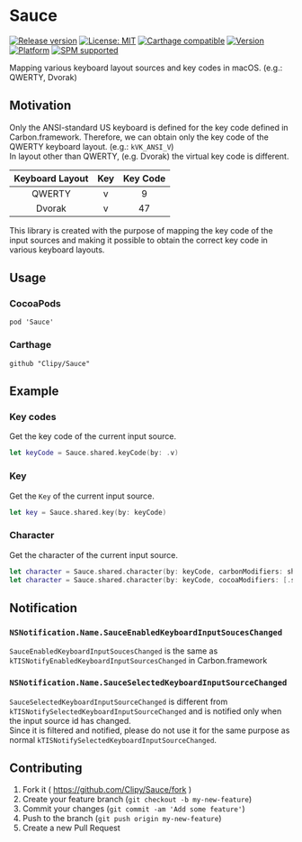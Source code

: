 # Sauce
[![Release version](https://img.shields.io/github/release/Clipy/Sauce.svg)](https://github.com/Clipy/Sauce/releases/latest)
[![License: MIT](https://img.shields.io/github/license/Clipy/Sauce.svg)](https://github.com/Clipy/Sauce/blob/master/LICENSE)
[![Carthage compatible](https://img.shields.io/badge/Carthage-compatible-4BC51D.svg?style=flat)](https://github.com/Carthage/Carthage)
[![Version](https://img.shields.io/cocoapods/v/Sauce.svg)](http://cocoadocs.org/docsets/Sauce)
[![Platform](https://img.shields.io/cocoapods/p/Sauce.svg)](http://cocoadocs.org/docsets/Sauce)
[![SPM supported](https://img.shields.io/badge/SPM-supported-DE5C43.svg?style=flat)](https://swift.org/package-manager)

Mapping various keyboard layout sources and key codes in macOS. (e.g.: QWERTY, Dvorak)

## Motivation
Only the ANSI-standard US keyboard is defined for the key code defined in Carbon.framework. Therefore, we can obtain only the key code of the QWERTY keyboard layout. (e.g.: `kVK_ANSI_V`)  
In layout other than QWERTY, (e.g. Dvorak) the virtual key code is different.

|  Keyboard Layout  |  Key  |  Key Code  |
| :---------------: | :---: | :--------: |
|      QWERTY       |   v   |      9     |
|      Dvorak       |   v   |     47     |

This library is created with the purpose of mapping the key code of the input sources and making it possible to obtain the correct key code in various keyboard layouts.

## Usage
### CocoaPods
```
pod 'Sauce'
```

### Carthage
```
github "Clipy/Sauce"
```

## Example
### Key codes
Get the key code of the current input source.

```swift
let keyCode = Sauce.shared.keyCode(by: .v)
```

### Key
Get the `Key` of the current input source.

```swift
let key = Sauce.shared.key(by: keyCode)
```

### Character
Get the character of the current input source.

```swift
let character = Sauce.shared.character(by: keyCode, carbonModifiers: shiftKey)
let character = Sauce.shared.character(by: keyCode, cocoaModifiers: [.shift])
```

## Notification
### `NSNotification.Name.SauceEnabledKeyboardInputSoucesChanged`
`SauceEnabledKeyboardInputSoucesChanged` is the same as `kTISNotifyEnabledKeyboardInputSourcesChanged` in Carbon.framework  

### `NSNotification.Name.SauceSelectedKeyboardInputSourceChanged`
`SauceSelectedKeyboardInputSourceChanged` is different from `kTISNotifySelectedKeyboardInputSourceChanged` and is notified only when the input source id has changed.  
Since it is filtered and notified, please do not use it for the same purpose as normal `kTISNotifySelectedKeyboardInputSourceChanged`.

## Contributing
1. Fork it ( https://github.com/Clipy/Sauce/fork )
2. Create your feature branch (`git checkout -b my-new-feature`)
3. Commit your changes (`git commit -am 'Add some feature'`)
4. Push to the branch (`git push origin my-new-feature`)
5. Create a new Pull Request
